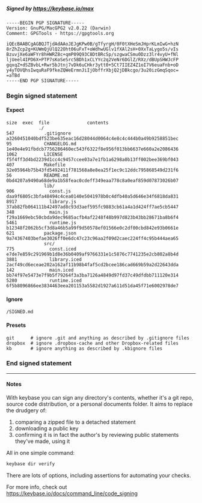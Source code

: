 ##### Signed by https://keybase.io/max
```
-----BEGIN PGP SIGNATURE-----
Version: GnuPG/MacGPG2 v2.0.22 (Darwin)
Comment: GPGTools - https://gpgtools.org

iQEcBAABCgAGBQJTjdAdAAoJEJgKPw0B/gTfyrgH/0F0tXHeSmJHprKLmIwG+hzN
8rZhZcp2g+KUWmQjUlQ22Oht06uFxT+oWdhwUGlv1fXAl2sH+0XxTaLygo5s/vIs
BzuvjXe6aWFYr8hHWRZ8c+qmP09Q93C8DtBRcSp/szgwaCSmu0Dzz3lr4vyU+fNl
ljUeel4IPD6X+PTP7sKoSeSrc5BDh1xCLYYc2q2VeNr6DGlZ/RXz/dBUpSHWJcFP
gqxqZ+dSZBvbL+Rwr5bJtnj7vDk6uCHkr3ytt0+5Ct7IIEZ4Z1oI7V6euaFnb+oD
y4yTOVQhsIwquRaF9fkeZQWeErmnJiIjObffrXbjQ2jDBkcgo/3u20izGmqSqoc=
=aTBd
-----END PGP SIGNATURE-----

```

<!-- END SIGNATURES -->

### Begin signed statement 

#### Expect

```
size  exec  file              contents                                                        
            ./                                                                                
547           .gitignore      a3260451040bdf523be635eac16d28044d0064c4e8c4c444b0a49b9258851bec
95            CHANGELOG.md    1e40e4e91fbdcb7756286460ec543f6322f8e956f013bb6637e660a2e2086436
1062          LICENSE         f5f4ff3d4bd2239d1cc4c9457ccee03a7e1fb1a6298a0b13ff002bee369bf043
407           Makefile        32e05964b75b43fd5492411f781568a8e8ea25f1ec9c12ddc795868549d231f6
56            README.md       0bd4207a9490a68de9a1b58feac0cdeff349eaa778c8a0eaf859d07873026b07
              lib/                                                                            
906             const.js      daa9f6805c3bfa48494c4cea0140e5041978b0c4dfb40a5d646e34f6818da831
8917            library.js    37ab82fb064111b42497ad8c93d3aef595fc9883cb61a4a1d424ff7ae5cb5447
348             main.js       f29a1669ebc50cbda9dec9685acfb4af2248f48b997d823b43bb28671ba8b6f4
5461            runtime.js    b12348f2062b5cf3d8a46b5a99f9d50578ef01566e0c2df00cbd842e93b0661e
621           package.json    9a74367403befae3026ff0e6dc47c23c96aa2f09d2caec224ff4c95b444aea65
              src/                                                                            
775             const.iced    e7de7e859c291969b1d8e36b0409af9766331e1c5876c7741235e2cb802a8b4d
3881            library.iced  2acf49cd6eceae202a162af11b98b4faf5cd2bcee186cad669b59a2d22643dda
142             main.iced     bb74f97e5473e7f9b5f79264f3a3ba7126a4849d97fd37c49dfdbb711120e314
5280            runtime.iced  6f5b8096866ee3834463eea201153a5582d1927a611d51da45f71e6002978de7
```

#### Ignore

```
/SIGNED.md
```

#### Presets

```
git      # ignore .git and anything as described by .gitignore files
dropbox  # ignore .dropbox-cache and other Dropbox-related files    
kb       # ignore anything as described by .kbignore files          
```

<!-- summarize version = 0.0.8 -->

### End signed statement

<hr>

#### Notes

With keybase you can sign any directory's contents, whether it's a git repo,
source code distribution, or a personal documents folder. It aims to replace the drudgery of:

  1. comparing a zipped file to a detached statement
  2. downloading a public key
  3. confirming it is in fact the author's by reviewing public statements they've made, using it

All in one simple command:

```bash
keybase dir verify
```

There are lots of options, including assertions for automating your checks.

For more info, check out https://keybase.io/docs/command_line/code_signing